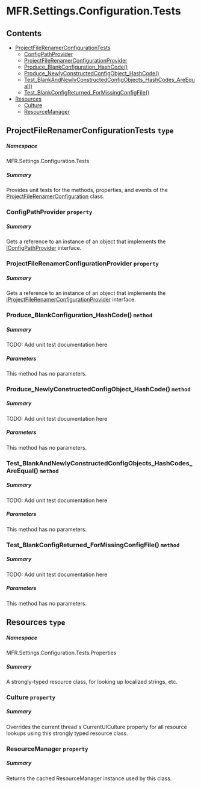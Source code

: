 <a name='assembly'></a>
# MFR.Settings.Configuration.Tests

## Contents

- [ProjectFileRenamerConfigurationTests](#T-MFR-Settings-Configuration-Tests-ProjectFileRenamerConfigurationTests 'MFR.Settings.Configuration.Tests.ProjectFileRenamerConfigurationTests')
  - [ConfigPathProvider](#P-MFR-Settings-Configuration-Tests-ProjectFileRenamerConfigurationTests-ConfigPathProvider 'MFR.Settings.Configuration.Tests.ProjectFileRenamerConfigurationTests.ConfigPathProvider')
  - [ProjectFileRenamerConfigurationProvider](#P-MFR-Settings-Configuration-Tests-ProjectFileRenamerConfigurationTests-ProjectFileRenamerConfigurationProvider 'MFR.Settings.Configuration.Tests.ProjectFileRenamerConfigurationTests.ProjectFileRenamerConfigurationProvider')
  - [Produce_BlankConfiguration_HashCode()](#M-MFR-Settings-Configuration-Tests-ProjectFileRenamerConfigurationTests-Produce_BlankConfiguration_HashCode 'MFR.Settings.Configuration.Tests.ProjectFileRenamerConfigurationTests.Produce_BlankConfiguration_HashCode')
  - [Produce_NewlyConstructedConfigObject_HashCode()](#M-MFR-Settings-Configuration-Tests-ProjectFileRenamerConfigurationTests-Produce_NewlyConstructedConfigObject_HashCode 'MFR.Settings.Configuration.Tests.ProjectFileRenamerConfigurationTests.Produce_NewlyConstructedConfigObject_HashCode')
  - [Test_BlankAndNewlyConstructedConfigObjects_HashCodes_AreEqual()](#M-MFR-Settings-Configuration-Tests-ProjectFileRenamerConfigurationTests-Test_BlankAndNewlyConstructedConfigObjects_HashCodes_AreEqual 'MFR.Settings.Configuration.Tests.ProjectFileRenamerConfigurationTests.Test_BlankAndNewlyConstructedConfigObjects_HashCodes_AreEqual')
  - [Test_BlankConfigReturned_ForMissingConfigFile()](#M-MFR-Settings-Configuration-Tests-ProjectFileRenamerConfigurationTests-Test_BlankConfigReturned_ForMissingConfigFile 'MFR.Settings.Configuration.Tests.ProjectFileRenamerConfigurationTests.Test_BlankConfigReturned_ForMissingConfigFile')
- [Resources](#T-MFR-Settings-Configuration-Tests-Properties-Resources 'MFR.Settings.Configuration.Tests.Properties.Resources')
  - [Culture](#P-MFR-Settings-Configuration-Tests-Properties-Resources-Culture 'MFR.Settings.Configuration.Tests.Properties.Resources.Culture')
  - [ResourceManager](#P-MFR-Settings-Configuration-Tests-Properties-Resources-ResourceManager 'MFR.Settings.Configuration.Tests.Properties.Resources.ResourceManager')

<a name='T-MFR-Settings-Configuration-Tests-ProjectFileRenamerConfigurationTests'></a>
## ProjectFileRenamerConfigurationTests `type`

##### Namespace

MFR.Settings.Configuration.Tests

##### Summary

Provides unit tests for the methods, properties, and events of the
[ProjectFileRenamerConfiguration](#T-MFR-Settings-Configuration-ProjectFileRenamerConfiguration 'MFR.Settings.Configuration.ProjectFileRenamerConfiguration')
class.

<a name='P-MFR-Settings-Configuration-Tests-ProjectFileRenamerConfigurationTests-ConfigPathProvider'></a>
### ConfigPathProvider `property`

##### Summary

Gets a reference to an instance of an object that implements the
[IConfigPathProvider](#T-MFR-Paths-Config-Provider-Interfaces-IConfigPathProvider 'MFR.Paths.Config.Provider.Interfaces.IConfigPathProvider')
interface.

<a name='P-MFR-Settings-Configuration-Tests-ProjectFileRenamerConfigurationTests-ProjectFileRenamerConfigurationProvider'></a>
### ProjectFileRenamerConfigurationProvider `property`

##### Summary

Gets a reference to an instance of an object that implements the
[IProjectFileRenamerConfigurationProvider](#T-MFR-Settings-Configuration-Providers-Interfaces-IProjectFileRenamerConfigurationProvider 'MFR.Settings.Configuration.Providers.Interfaces.IProjectFileRenamerConfigurationProvider')
interface.

<a name='M-MFR-Settings-Configuration-Tests-ProjectFileRenamerConfigurationTests-Produce_BlankConfiguration_HashCode'></a>
### Produce_BlankConfiguration_HashCode() `method`

##### Summary

TODO: Add unit test documentation here

##### Parameters

This method has no parameters.

<a name='M-MFR-Settings-Configuration-Tests-ProjectFileRenamerConfigurationTests-Produce_NewlyConstructedConfigObject_HashCode'></a>
### Produce_NewlyConstructedConfigObject_HashCode() `method`

##### Summary

TODO: Add unit test documentation here

##### Parameters

This method has no parameters.

<a name='M-MFR-Settings-Configuration-Tests-ProjectFileRenamerConfigurationTests-Test_BlankAndNewlyConstructedConfigObjects_HashCodes_AreEqual'></a>
### Test_BlankAndNewlyConstructedConfigObjects_HashCodes_AreEqual() `method`

##### Summary

TODO: Add unit test documentation here

##### Parameters

This method has no parameters.

<a name='M-MFR-Settings-Configuration-Tests-ProjectFileRenamerConfigurationTests-Test_BlankConfigReturned_ForMissingConfigFile'></a>
### Test_BlankConfigReturned_ForMissingConfigFile() `method`

##### Summary

TODO: Add unit test documentation here

##### Parameters

This method has no parameters.

<a name='T-MFR-Settings-Configuration-Tests-Properties-Resources'></a>
## Resources `type`

##### Namespace

MFR.Settings.Configuration.Tests.Properties

##### Summary

A strongly-typed resource class, for looking up localized strings, etc.

<a name='P-MFR-Settings-Configuration-Tests-Properties-Resources-Culture'></a>
### Culture `property`

##### Summary

Overrides the current thread's CurrentUICulture property for all
  resource lookups using this strongly typed resource class.

<a name='P-MFR-Settings-Configuration-Tests-Properties-Resources-ResourceManager'></a>
### ResourceManager `property`

##### Summary

Returns the cached ResourceManager instance used by this class.
